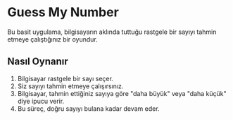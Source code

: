 # Guess My Number

Bu basit uygulama, bilgisayarın aklında tuttuğu rastgele bir sayıyı tahmin etmeye çalıştığınız bir oyundur.

## Nasıl Oynanır

1. Bilgisayar rastgele bir sayı seçer.
2. Siz sayıyı tahmin etmeye çalışırsınız.
3. Bilgisayar, tahmin ettiğiniz sayıya göre "daha büyük" veya "daha küçük" diye ipucu verir.
4. Bu süreç, doğru sayıyı bulana kadar devam eder.
